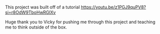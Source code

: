 This project was built off of a tutorial https://youtu.be/z1PGJ9quPV8?si=r8OdW9TboHwRGIXv

Huge thank you to Vicky for pushing me through this project and teaching me to think outside of the box.
